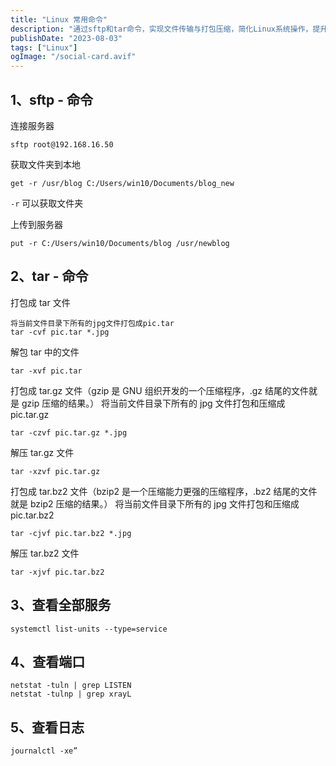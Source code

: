 ```yaml
---
title: "Linux 常用命令"
description: "通过sftp和tar命令，实现文件传输与打包压缩，简化Linux系统操作，提升效率。"
publishDate: "2023-08-03"
tags: ["Linux"]
ogImage: "/social-card.avif"
---
```


<!-- more -->

## 1、sftp - 命令

连接服务器

```
sftp root@192.168.16.50
```

获取文件夹到本地

```
get -r /usr/blog C:/Users/win10/Documents/blog_new
```

`-r` 可以获取文件夹

上传到服务器

```
put -r C:/Users/win10/Documents/blog /usr/newblog
```

## 2、tar - 命令

打包成 tar 文件

```
将当前文件目录下所有的jpg文件打包成pic.tar
tar -cvf pic.tar *.jpg
```

解包 tar 中的文件

```
tar -xvf pic.tar
```




打包成 tar.gz 文件（gzip 是 GNU 组织开发的一个压缩程序，.gz 结尾的文件就是 gzip 压缩的结果。）
将当前文件目录下所有的 jpg 文件打包和压缩成 pic.tar.gz

```
tar -czvf pic.tar.gz *.jpg
```

解压 tar.gz 文件

```
tar -xzvf pic.tar.gz
```




打包成 tar.bz2 文件（bzip2 是一个压缩能力更强的压缩程序，.bz2 结尾的文件就是 bzip2 压缩的结果。）
将当前文件目录下所有的 jpg 文件打包和压缩成 pic.tar.bz2

```
tar -cjvf pic.tar.bz2 *.jpg
```

解压 tar.bz2 文件

```
tar -xjvf pic.tar.bz2
```

## 3、查看全部服务

```
systemctl list-units --type=service
```

## 4、查看端口

```
netstat -tuln | grep LISTEN
netstat -tulnp | grep xrayL
```

## 5、查看日志

```
journalctl -xe”
```
